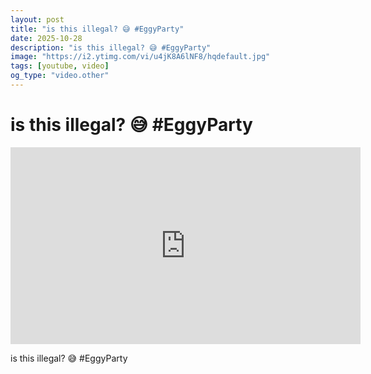 ```yaml
---
layout: post
title: "is this illegal? 😅 #EggyParty"
date: 2025-10-28
description: "is this illegal? 😅 #EggyParty"
image: "https://i2.ytimg.com/vi/u4jK8A6lNF8/hqdefault.jpg"
tags: [youtube, video]
og_type: "video.other"
---
```


<script type="application/ld+json">
{
  "@context": "http://schema.org",
  "@type": "VideoObject",
  "name": "is this illegal? \ud83d\ude05 #EggyParty",
  "description": "is this illegal? \ud83d\ude05 #EggyParty",
  "thumbnailUrl": "https://i2.ytimg.com/vi/u4jK8A6lNF8/hqdefault.jpg",
  "uploadDate": "2025-10-28T15:02:04",
  "embedUrl": "https://www.youtube.com/embed/u4jK8A6lNF8",
  "publisher": {
    "@type": "Person",
    "name": "Celo Zaga"
  },
  "mainEntityOfPage": {
    "@type": "WebPage",
    "@id": "https://celozaga.github.io/2025/10/28/is-this-illegal?-\ud83d\ude05-#eggyparty-u4jK8A6lNF8.html"
  },
  "duration": "PT0M0S"
}
</script>

<script type="application/ld+json">
{
  "@context": "http://schema.org",
  "@type": "BlogPosting",
  "headline": "is this illegal? \ud83d\ude05 #EggyParty",
  "image": "https://i2.ytimg.com/vi/u4jK8A6lNF8/hqdefault.jpg",
  "publisher": {
    "@type": "Person",
    "name": "Celo Zaga"
  },
  "url": "https://celozaga.github.io/2025/10/28/is-this-illegal?-\ud83d\ude05-#eggyparty-u4jK8A6lNF8.html",
  "datePublished": "2025-10-28T15:02:04",
  "dateCreated": "2025-10-28T15:02:04",
  "dateModified": "2025-10-28T15:02:04",
  "description": "is this illegal? \ud83d\ude05 #EggyParty",
  "author": {
    "@type": "Person",
    "name": "Celo Zaga"
  },
  "mainEntityOfPage": {
    "@type": "WebPage",
    "@id": "https://celozaga.github.io/2025/10/28/is-this-illegal?-\ud83d\ude05-#eggyparty-u4jK8A6lNF8.html"
  }
}
</script>

<h1 class="youtube-post-title">is this illegal? 😅 #EggyParty</h1>

<iframe width="560" height="315" src="https://www.youtube.com/embed/u4jK8A6lNF8" class="youtube-post-embed" frameborder="0" allowfullscreen></iframe>

<p class="youtube-post-description">is this illegal? 😅 #EggyParty</p>
